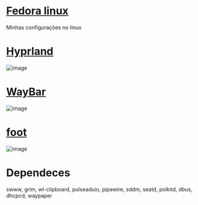 # <a href="https://fedoraproject.org/"><b>Fedora linux</b></a>
Minhas configurações no linux
# <a href="https://github.com/hyprwm/Hyprland"><b>Hyprland</b></a>
![image](https://github.com/user-attachments/assets/cc286563-e571-455d-bb62-d31115cda652)


# <a href="https://github.com/Kind333/Arch-all-settings/tree/master/waybar"><b>WayBar</b></a>
![image](https://github.com/user-attachments/assets/a1b820f9-6ffb-4237-9eb2-01e7c62c1be8)

# <a href ="https://codeberg.org/dnkl/foot"><b>foot</b></a>
![image](https://github.com/user-attachments/assets/48e6fe37-49ba-4135-b4e6-bb5387e47c59)

# Dependeces

<p>swww, grim, wl-clipboard, pulseaduio, pipewire, sddm, seatd, polkitd, dbus, dhcpcd, waypaper<p/>

